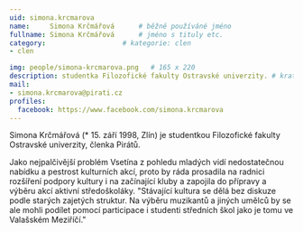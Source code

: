 ```yaml
---
uid: simona.krcmarova
name:     Simona Krčmářová  	# běžně používáné jméno
fullname: Simona Krčmářová  	# jméno s tituly etc.
category:                   # kategorie: clen
- clen

img: people/simona-krcmarova.png   # 165 x 220
description: studentka Filozofické fakulty Ostravské univerzity. # kratký popis, max 160 znaků
mail:
- simona.krcmarova@pirati.cz
profiles:
  facebook: https://www.facebook.com/simona.krcmarova
---
```


Simona Krčmářová (* 15. září 1998, Zlín) je studentkou Filozofické fakulty Ostravské univerzity, členka Pirátů.

Jako nejpalčivější problém Vsetína z pohledu mladých vidí nedostatečnou nabídku a pestrost kulturních akcí, proto by ráda prosadila na radnici rozšíření podpory kultury i na začínající kluby a zapojila do přípravy a výběru akcí aktivní středoškoláky. "Stávající kultura se dělá bez diskuze podle starých zajetých struktur. Na výběru muzikantů a jiných umělců by se ale mohli podílet pomocí participace i studenti středních škol jako je tomu ve Valašském Meziříčí."
